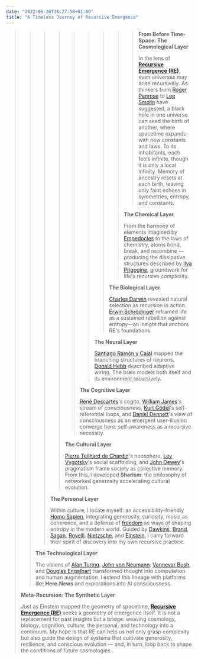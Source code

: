 ```yaml
---
date: "2022-06-26T18:27:58+01:00"
title: "A Timeless Journey of Recursive Emergence"
---
```

>>>>>>>>> **From Before Time-Space: The Cosmological Layer**
>>>>>>>>>
>>>>>>>>> In the lens of [**Recursive Emergence (RE)**](https://recursive-emergence.github.io/RE/), even universes may arise recursively. As thinkers from [Roger Penrose](https://en.wikipedia.org/wiki/Roger_Penrose) to [Lee Smolin](https://en.wikipedia.org/wiki/Lee_Smolin) have suggested, a black hole in one universe can seed the birth of another, where spacetime expands with new constants and laws. To its inhabitants, each feels infinite, though it is only a local infinity. Memory of ancestry resets at each birth, leaving only faint echoes in symmetries, entropy, and constants.
>>>>>>>>
>>>>>>>> **The Chemical Layer**
>>>>>>>>
>>>>>>>> From the harmony of elements imagined by [Empedocles](https://en.wikipedia.org/wiki/Empedocles) to the laws of chemistry, atoms bond, break, and recombine — producing the dissipative structures described by [Ilya Prigogine](https://en.wikipedia.org/wiki/Ilya_Prigogine), groundwork for life's recursive complexity.
>>>>>>>
>>>>>>> **The Biological Layer**
>>>>>>>
>>>>>>> [Charles Darwin](https://en.wikipedia.org/wiki/Charles_Darwin) revealed natural selection as recursion in action. [Erwin Schrödinger](https://en.wikipedia.org/wiki/Erwin_Schr%C3%B6dinger) reframed life as a sustained rebellion against entropy—an insight that anchors RE's foundations.
>>>>>>
>>>>>> **The Neural Layer**
>>>>>>
>>>>>> [Santiago Ramón y Cajal](https://en.wikipedia.org/wiki/Santiago_Ram%C3%B3n_y_Cajal) mapped the branching structures of neurons. [Donald Hebb](https://en.wikipedia.org/wiki/Donald_O._Hebb) described adaptive wiring. The brain models both itself and its environment recursively.
>>>>>
>>>>> **The Cognitive Layer**
>>>>>
>>>>> [René Descartes](https://en.wikipedia.org/wiki/Ren%C3%A9_Descartes)'s cogito, [William James](https://en.wikipedia.org/wiki/William_James)'s stream of consciousness, [Kurt Gödel](https://en.wikipedia.org/wiki/Kurt_G%C3%B6del)'s self-referential loops, and [Daniel Dennett](https://en.wikipedia.org/wiki/Daniel_Dennett)'s view of consciousness as an emergent user-illusion converge here: self-awareness as a recursive necessity.
>>>>
>>>> **The Cultural Layer**
>>>>
>>>> [Pierre Teilhard de Chardin](https://en.wikipedia.org/wiki/Pierre_Teilhard_de_Chardin)'s noosphere, [Lev Vygotsky](https://en.wikipedia.org/wiki/Lev_Vygotsky)'s social scaffolding, and [John Dewey](https://en.wikipedia.org/wiki/John_Dewey)'s pragmatism frame society as collective memory. From this, I developed **Sharism**: the philosophy of networked generosity accelerating cultural evolution.
>>>
>>> **The Personal Layer**
>>>
>>> Within culture, I locate myself: an accessibility-friendly [Homo Sapien](https://en.wikipedia.org/wiki/Isaac_Mao), integrating generosity, curiosity, music as coherence, and a defense of [freedom](https://en.wikipedia.org/wiki/Cypherpunks_(book)) as ways of shaping entropy in the modern world. Guided by [Dawkins](https://en.wikipedia.org/wiki/Richard_Dawkins), [Brand](https://en.wikipedia.org/wiki/Stewart_Brand), [Sagan](https://en.wikipedia.org/wiki/Carl_Sagan), [Rovelli](https://en.wikipedia.org/wiki/Carlo_Rovelli), [Nietzsche](https://en.wikipedia.org/wiki/Friedrich_Nietzsche), and [Einstein](https://en.wikipedia.org/wiki/Albert_Einstein), I carry forward their spirit of discovery into my own recursive practice.
>>
>> **The Technological Layer**
>>
>> The visions of [Alan Turing](https://en.wikipedia.org/wiki/Alan_Turing), [John von Neumann](https://en.wikipedia.org/wiki/John_von_Neumann), [Vannevar Bush](https://en.wikipedia.org/wiki/Vannevar_Bush), and [Douglas Engelbart](https://en.wikipedia.org/wiki/Douglas_Engelbart) transformed thought into computation and human augmentation. I extend this lineage with platforms like **Here.News** and explorations into AI consciousness.
>
> **Meta-Recursion: The Synthetic Layer**
>
> Just as Einstein mapped the geometry of spacetime, **[Recursive Emergence (RE)](https://recursive-emergence.github.io/RE/)** seeks a geometry of emergence itself. It is not a replacement for past insights but a bridge: weaving cosmology, biology, cognition, culture, the personal, and technology into a continuum. My hope is that RE can help us not only grasp complexity but also guide the design of systems that cultivate generosity, resilience, and conscious evolution — and, in turn, loop back to shape the conditions of future cosmologies.
